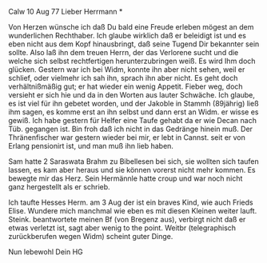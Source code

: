  Calw 10 Aug 77
Lieber Herrmann <Mogl>*

Von Herzen wünsche ich daß Du bald eine Freude erleben mögest an dem wunderlichen Rechthaber. Ich glaube wirklich daß er beleidigt ist und es eben nicht aus dem Kopf hinausbringt, daß seine Tugend Dir bekannter sein sollte. Also laß ihn dem treuen Herrn, der das Verlorene sucht und die welche sich selbst rechtfertigen herunterzubringen weiß. Es wird Ihm doch glücken. 
Gestern war ich bei Widm, konnte ihn aber nicht sehen, weil er schlief, oder vielmehr ich sah ihn, sprach ihn aber nicht. Es geht doch verhältnißmäßig gut; er hat wieder ein wenig Appetit. Fieber weg, doch versieht er sich hie und da in den Worten aus lauter Schwäche. Ich glaube, es ist viel für ihn gebetet worden, und der Jakoble in Stammh (89jährig) ließ ihm sagen, es komme erst an ihn selbst und dann erst an Widm. er wisse es gewiß. 
Ich habe gestern für Helfer eine Taufe gehabt da er wie Decan nach Tüb. gegangen ist. Bin froh daß ich nicht in das Gedränge hinein muß. Der Thränenfischer war gestern wieder bei mir, er lebt in Cannst. seit er von Erlang pensionirt ist, und man muß ihn lieb haben.

Sam hatte 2 Saraswata Brahm zu Bibellesen bei sich, sie wollten sich taufen lassen, es kam aber heraus und sie können vorerst nicht mehr kommen. Es bewegte mir das Herz. Sein Hermännle hatte croup und war noch nicht ganz hergestellt als er schrieb.

Ich taufte Hesses Herm. am 3 Aug der ist ein braves Kind, wie auch Frieds Elise. Wundere mich manchmal wie eben es mit diesen Kleinen weiter lauft. 
Steink. beantwortete meinen Bf (von Bregenz aus), verbirgt nicht daß er etwas verletzt ist, sagt aber wenig to the point. Weitbr (telegraphisch zurückberufen wegen Widm) scheint guter Dinge.

 Nun lebewohl
 Dein HG
